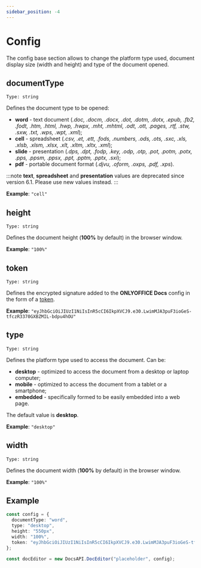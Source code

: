 ```yaml
---
sidebar_position: -4
---
```


# Config

The config base section allows to change the platform type used, document display size (width and height) and type of the document opened.

## documentType

`Type: string`

Defines the document type to be opened:

- **word** - text document (*.doc, .docm, .docx, .dot, .dotm, .dotx, .epub, .fb2, .fodt, .htm, .html, .hwp, .hwpx, .mht, .mhtml, .odt, .ott, .pages, .rtf, .stw, .sxw, .txt, .wps, .wpt, .xml*);
- **cell** - spreadsheet (*.csv, .et, .ett, .fods, .numbers, .ods, .ots, .sxc, .xls, .xlsb, .xlsm, .xlsx, .xlt, .xltm, .xltx, .xml*);
- **slide** - presentation (*.dps, .dpt, .fodp, .key, .odp, .otp, .pot, .potm, .potx, .pps, .ppsm, .ppsx, .ppt, .pptm, .pptx, .sxi*);
- **pdf** - portable document format (*.djvu, .oform, .oxps, .pdf, .xps*).

<!--- **diagram** - diagram document (*.vsdm, .vsdx, .vssm, .vssx, .vstm, .vstx*)-->

:::note
**text**, **spreadsheet** and **presentation** values are deprecated since version 6.1. Please use new values instead.
:::

**Example**: `"cell"`

## height

`Type: string`

Defines the document height (**100%** by default) in the browser window.

**Example**: `"100%"`

## token

`Type: string`

Defines the encrypted signature added to the **ONLYOFFICE Docs** config in the form of a [token](../../additional-api/signature/browser.md).

**Example**: `"eyJhbGciOiJIUzI1NiIsInR5cCI6IkpXVCJ9.e30.LwimMJA3puF3ioGeS-tfczR3370GXBZMIL-bdpu4hOU"`

## type

`Type: string`

Defines the platform type used to access the document. Can be:

- **desktop** - optimized to access the document from a desktop or laptop computer;
- **mobile** - optimized to access the document from a tablet or a smartphone;
- **embedded** - specifically formed to be easily embedded into a web page.

The default value is **desktop**.

**Example**: `"desktop"`

## width

`Type: string`

Defines the document width (**100%** by default) in the browser window.

**Example**: `"100%"`

## Example

``` ts
const config = {
  documentType: "word",
  type: "desktop",
  height: "550px",
  width: "100%",
  token: "eyJhbGciOiJIUzI1NiIsInR5cCI6IkpXVCJ9.e30.LwimMJA3puF3ioGeS-tfczR3370GXBZMIL-bdpu4hOU",
};

const docEditor = new DocsAPI.DocEditor("placeholder", config);
```

